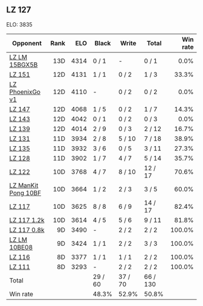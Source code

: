 ## LZ 127 ##

ELO: 3835

Opponent | Rank | ELO | Black | Write | Total | Win rate
---------|-----:|----:|-------|-------|-------|-------:
[LZ LM 15BGX5B](LZ%20LM%2015BGX5B.md) | 13D | 4314 | 0 / 1 | - | 0 / 1 | 0.0%
[LZ 151](LZ%20151.md) | 12D | 4131 | 1 / 1 | 0 / 2 | 1 / 3 | 33.3%
[LZ PhoenixGo v1](LZ%20PhoenixGo%20v1.md) | 12D | 4110 | - | 0 / 2 | 0 / 2 | 0.0%
[LZ 147](LZ%20147.md) | 12D | 4068 | 1 / 5 | 0 / 2 | 1 / 7 | 14.3%
[LZ 143](LZ%20143.md) | 12D | 4042 | 0 / 1 | 0 / 2 | 0 / 3 | 0.0%
[LZ 139](LZ%20139.md) | 12D | 4014 | 2 / 9 | 0 / 3 | 2 / 12 | 16.7%
[LZ 131](LZ%20131.md) | 11D | 3934 | 2 / 8 | 5 / 10 | 7 / 18 | 38.9%
[LZ 135](LZ%20135.md) | 11D | 3932 | 3 / 6 | 0 / 5 | 3 / 11 | 27.3%
[LZ 128](LZ%20128.md) | 11D | 3902 | 1 / 7 | 4 / 7 | 5 / 14 | 35.7%
[LZ 122](LZ%20122.md) | 10D | 3768 | 4 / 7 | 8 / 10 | 12 / 17 | 70.6%
[LZ ManKit Pong 10BF](LZ%20ManKit%20Pong%2010BF.md) | 10D | 3664 | 1 / 2 | 2 / 3 | 3 / 5 | 60.0%
[LZ 117](LZ%20117.md) | 10D | 3625 | 8 / 8 | 6 / 9 | 14 / 17 | 82.4%
[LZ 117 1.2k](LZ%20117%201.2k.md) | 10D | 3614 | 4 / 5 | 5 / 6 | 9 / 11 | 81.8%
[LZ 117 0.8k](LZ%20117%200.8k.md) | 9D | 3490 | - | 2 / 2 | 2 / 2 | 100.0%
[LZ LM 10BE08](LZ%20LM%2010BE08.md) | 9D | 3424 | 1 / 1 | 2 / 2 | 3 / 3 | 100.0%
[LZ 116](LZ%20116.md) | 8D | 3377 | 1 / 1 | 1 / 1 | 2 / 2 | 100.0%
[LZ 111](LZ%20111.md) | 8D | 3293 | - | 2 / 2 | 2 / 2 | 100.0%
Total | | | 29 / 60 | 37 / 70 | 66 / 130 | 
Win rate| | | 48.3% | 52.9% | 50.8% | 
